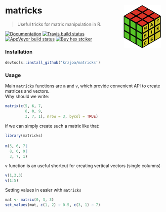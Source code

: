# matricks <img src='man/figures/logo.png' align="right" height="139" />
> Useful tricks for matrix manipulation in R.

[![Documentation](https://img.shields.io/badge/documentation-matricks-orange.svg?colorB=E91E63)](http://krzjoa.github.io/matricks)
[![Travis build status](https://travis-ci.org/krzjoa/matricks.svg?branch=master)](https://travis-ci.org/krzjoa/matricks)
[![AppVeyor build status](https://ci.appveyor.com/api/projects/status/github/krzjoa/matricks?branch=master&svg=true)](https://ci.appveyor.com/project/krzjoa/matricks)
[![Buy hex stciker](https://img.shields.io/badge/buy%20hex-matricks-green)](https://www.redbubble.com/people/krzjoa/works/43111073-matricks-r-package-hex?asc=u&kind=sticker&p=sticker&size=small)
  
### Installation
```r
devtools::install_github('krzjoa/matricks')
```
### Usage
Main `matricks` functions are `m` and `v`, which provide convenient API to create matrices and vectors.  
Why should we write:
```r
matrix(c(5, 6, 7,
         8, 0, 9,
         3, 7, 1), nrow = 3, bycol = TRUE)
```
if we can simply create such a matrix like that:
```r
library(matricks)

m(5, 6, 7|
  8, 0, 9|
  3, 7, 1)
```

`v` function is an useful shortcut for creating vertical vectors (single columns)
```r
v(1,2,3)
v(1:5)
```

Setting values in easier with `matricks`
```r
mat <- matrix(0, 3, 3)
set_values(mat, c(1, 2) ~ 0.5, c(3, 1) ~ 7)
```
      

      

